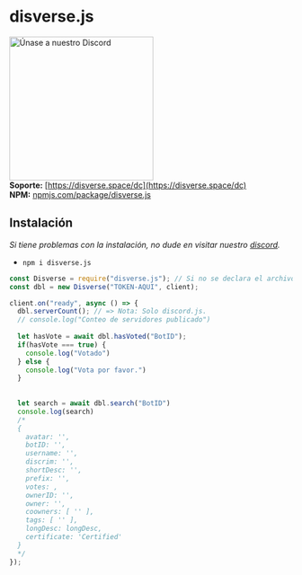 # disverse.js
<a href="https://disverse.space/dc" target="_blank"><img src="https://cdn.cleris.me/Ry9D" alt="Únase a nuestro Discord" width="256"></a><br>
**Soporte:** [https://disverse.space/dc](https://disverse.space/dc) <br>
**NPM:** [npmjs.com/package/disverse.js](https://www.npmjs.com/package/disverse.js)<br>

## Instalación
*Si tiene problemas con la instalación, no dude en visitar nuestro [discord](https://disverse.space/dc).*
- `npm i disverse.js`

```js
const Disverse = require("disverse.js"); // Si no se declara el archivo, pruebe intentar llamarlo de nuevo.
const dbl = new Disverse("TOKEN-AQUI", client);

client.on("ready", async () => {
  dbl.serverCount(); // => Nota: Solo discord.js.
  // console.log("Conteo de servidores publicado")
  
  let hasVote = await dbl.hasVoted("BotID");
  if(hasVote === true) {
    console.log("Votado")
  } else {
    console.log("Vota por favor.")
  }
  
  
  let search = await dbl.search("BotID")
  console.log(search)
  /*
  {
    avatar: '',
    botID: '',
    username: '',
    discrim: '',
    shortDesc: '',
    prefix: '',
    votes: ,
    ownerID: '',
    owner: '',
    coowners: [ '' ],
    tags: [ '' ],
    longDesc: longDesc,
    certificate: 'Certified'
  }
  */
});
```

